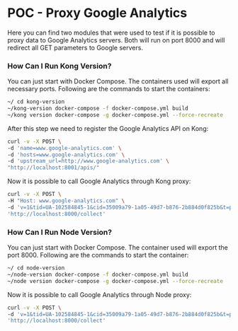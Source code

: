 # POC - Proxy Google Analytics
Here you can find two modules that were used to test if it is possible to proxy data to Google Analytics servers. Both will run on port 8000 and will redirect all GET parameters to Google servers.

### How Can I Run Kong Version? ###
You can just start with Docker Compose. The containers used will export all necessary ports. Following are the commands to start the containers:
```sh
~/ cd kong-version
~/kong-version docker-compose -f docker-compose.yml build
~/kong version docker-compose -g docker-compose.yml --force-recreate
```

After this step we need to register the Google Analytics API on Kong:
```sh
curl -v -X POST \
-d 'name=www.google-analytics.com' \
-d 'hosts=www.google-analytics.com' \
-d 'upstream_url=http://www.google-analytics.com' \
"http://localhost:8001/apis/"
```

Now it is possible to call Google Analytics through Kong proxy:
```sh
curl -v -X POST \
-H "Host: www.google-analytics.com" \
-d 'v=1&tid=UA-102584845-1&cid=35009a79-1a05-49d7-b876-2b884d0f825b&t=pageview&dp=home' \
'http://localhost:8000/collect'
```

### How Can I Run Node Version? ###
You can just start with Docker Compose. The container used will export the port 8000. Following are the commands to start the container:
```sh
~/ cd node-version
~/node-version docker-compose -f docker-compose.yml build
~/node version docker-compose -g docker-compose.yml --force-recreate
```

Now it is possible to call Google Analytics through Node proxy:
```sh
curl -v -X POST \
-d 'v=1&tid=UA-102584845-1&cid=35009a79-1a05-49d7-b876-2b884d0f825b&t=pageview&dp=home' \
'http://localhost:8000/collect'
```

